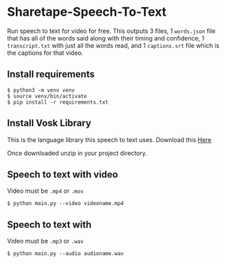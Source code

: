 # Sharetape-Speech-To-Text

Run speech to text for video for free. This outputs 3 files, 1 `words.json` file that has all of the words said along with their timing and confidence, 1 `transcript.txt` with just all the words read, and 1 `captions.srt` file which is the captions for that video.

## Install requirements

```
$ python3 -m venv venv
$ source venv/bin/activate
$ pip install -r requirements.txt
```

## Install Vosk Library

This is the language library this speech to text uses. Download this [Here](https://alphacephei.com/vosk/models/vosk-model-en-us-0.42-gigaspeech.zip)

Once downloaded unzip in your project directory.

## Speech to text with video

Video must be `.mp4` or `.mov`

```
$ python main.py --video videoname.mp4
```

## Speech to text with

Video must be `.mp3` or `.wav`

```
$ python main.py --audio audioname.wav
```